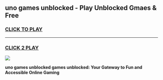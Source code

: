 
## uno games unblocked - Play Unblocked Gmaes & Free
<h3>
<a href="https://premium.freeplayer.one?title=uno_games_unblocked&ref=19F">CLICK TO PLAY</a></h3>
<hr>

<h3>
<a href="https://premium.freeplayer.one?title=uno_games_unblocked&ref=19F">CLICK 2 PLAY</a>
  
</h3>

<a href="https://premium.freeplayer.one?title=uno_games_unblocked&ref=19F/"><img src="https://clearcache.store/games.png"></a>


**uno games unblocked games unblocked: Your Gateway to Fun and Accessible Online Gaming**
